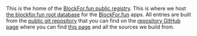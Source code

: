 This is the home of the [BlockFor.fun public registry](https://registry.blockfor.fun). This is where we host [the blockfor.fun root database](root.db) for the [BlockFor.fun](https://blockfor.fun/) apps. All entries are built from the [public git repository](https://github.com/blockforfun/registry.git) that you can find on the [repository GitHub page](https://github.com/blockforfun/registry/) where you can find [this page](https://github.com/blockforfun/registry/blob/master/README.md) and all the sources we build from.
